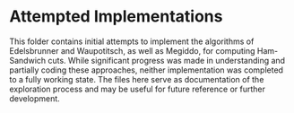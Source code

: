 # Attempted Implementations
This folder contains initial attempts to implement the algorithms of Edelsbrunner and Waupotitsch, as well as Megiddo, for computing Ham-Sandwich cuts. While significant progress was made in understanding and partially coding these approaches, neither implementation was completed to a fully working state. The files here serve as documentation of the exploration process and may be useful for future reference or further development.